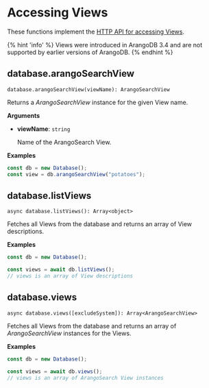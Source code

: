 # Accessing Views

These functions implement the
[HTTP API for accessing Views](https://www.arangodb.com/docs/stable/http/views.html).

{% hint 'info' %}
Views were introduced in ArangoDB 3.4 and are not supported by earlier versions
of ArangoDB.
{% endhint %}

## database.arangoSearchView

`database.arangoSearchView(viewName): ArangoSearchView`

Returns a _ArangoSearchView_ instance for the given View name.

**Arguments**

- **viewName**: `string`

  Name of the ArangoSearch View.

**Examples**

```js
const db = new Database();
const view = db.arangoSearchView("potatoes");
```

## database.listViews

`async database.listViews(): Array<object>`

Fetches all Views from the database and returns an array of View
descriptions.

**Examples**

```js
const db = new Database();

const views = await db.listViews();
// views is an array of View descriptions
```

## database.views

`async database.views([excludeSystem]): Array<ArangoSearchView>`

Fetches all Views from the database and returns an array of
_ArangoSearchView_ instances for the Views.

**Examples**

```js
const db = new Database();

const views = await db.views();
// views is an array of ArangoSearch View instances
```
